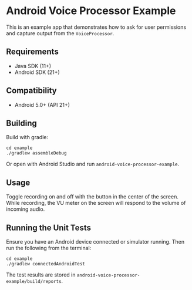 # Android Voice Processor Example

This is an example app that demonstrates how to ask for user permissions and capture output from
the `VoiceProcessor`.

## Requirements

- Java SDK (11+)
- Android SDK (21+)

## Compatibility

- Android 5.0+ (API 21+)

## Building

Build with gradle:
```console
cd example
./gradlew assembleDebug
```

Or open with Android Studio and run `android-voice-processor-example`.

## Usage

Toggle recording on and off with the button in the center of the screen. While recording, the VU meter on the screen will respond to the volume of incoming audio.

## Running the Unit Tests
Ensure you have an Android device connected or simulator running. 
Then run the following from the terminal:
```console
cd example
./gradlew connectedAndroidTest
```

The test results are stored in `android-voice-processor-example/build/reports`.
